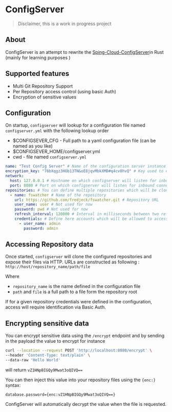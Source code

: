 # ConfigServer

> Disclaimer, this is a work in progress project

## About

ConfigServer is an attempt to rewrite the [Sping-Cloud-ConfigServer](https://docs.spring.io/spring-cloud-config/docs/current/reference/html/)in Rust (mainly for learning purposes
)

## Supported features

- Multi Git Repository Support
- Per Repository access control (using basic Auth)
- Encryption of sensitive values

## Configuration

On startup, `configserver` will lookup for a configuration file named `configserver.yml` with the following lookup order

- $CONFIGSEVER_CFG - Full path to a yaml configuration file (can be named as you like)
- $CONFIGSEVER_HOME/configserver.yml
- cwd - file named `configserver.yml`

```yaml
name: "Test Config Server" # Name of the configuration server instance
encryption_key: "76bXqgz3HOb13TN&oE8jqvMbkXMD#q4cv0hvQ" # Key used to encrypt sensitive values (see below)
network:
  host: 127.0.0.1 # Hostname on which configserver will listen for inbound connections
  port: 8080 # Port on which configserver will listen for inbound connections
repositories: # You can define multiple repositories which will be cloned at startup
  - name: fswatcher # Name of the repository
    url: https://github.com/fredjeck/fswatcher.git # Repository URL
    user_name: user # Not used for now
    password: pwd # Not used for now
    refresh_interval: 120000 # Interval in milliseconds between two refreshes (pull) of the repository
    credentials: # Define here accounts which will be allowed to access the repository via the config server rest interface
      - user_name: admin
        password: admin
```

## Accessing Repository data

Once started, `configserver` will clone the configured repositories and expose their files via HTTP.
URLs are constructed as following :
```http://host/repository_name/path/file```

Where
- `repository_name` is the name defined in the configuration file
- `path` and `file` is a full path to a file form the repository root

If for a given repository credentials were defined in the configuration, access will require identification via Basic Auth.

## Encrypting sensitive data

You can encrypt sensitive data using the `/encrypt` endpoint and by sending in the payload the value to encrypt for instance
```bash
curl --location --request POST 'http://localhost:8080/encrypt' \
--header 'Content-Type: text/plain' \
--data-raw 'Hello World'
```

will return `vZ1HNpBIGQy9Mwat3oQIVQ==`

You can then inject this value into your repository files using the `{enc:}` syntax:

```database.password={enc:vZ1HNpBIGQy9Mwat3oQIVQ==}```

ConfigServer will automatically decrypt the value when the file is requested.